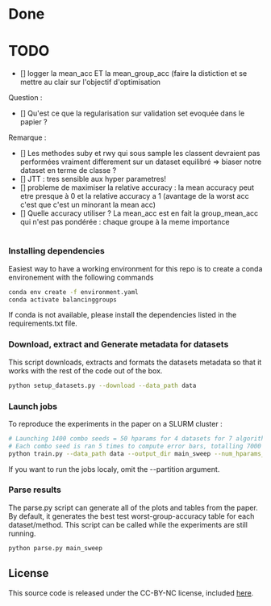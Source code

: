 # Done

# TODO

- [] logger la mean_acc ET la mean_group_acc (faire la distiction et se mettre au clair sur l'objectif d'optimisation

Question : 
- [] Qu'est ce que la regularisation sur validation set evoquée dans le papier ?



Remarque :
- [] Les methodes suby et rwy qui sous sample les classent devraient pas performées vraiment differement sur un dataset equilibré => biaser notre dataset en terme de classe ?
- [] JTT : tres sensible aux hyper parametres!
- [] probleme de maximiser la relative accuracy : la mean accuracy peut etre presque à 0 et la relative accuracy a 1 (avantage de la worst acc c'est que c'est un minorant la mean acc) 
- [] Quelle accuracy utiliser ? La mean_acc est en fait la group_mean_acc qui n'est pas pondérée : chaque groupe à la meme importance

#
### Installing dependencies

Easiest way to have a working environment for this repo is to create a conda environement with the following commands

```bash
conda env create -f environment.yaml
conda activate balancinggroups
```	

If conda is not available, please install the dependencies listed in the requirements.txt file.

### Download, extract and Generate metadata for datasets

This script downloads, extracts and formats the datasets metadata so that it works with the rest of the code out of the box.

```bash
python setup_datasets.py --download --data_path data
```

### Launch jobs

To reproduce the experiments in the paper on a SLURM cluster :

```bash
# Launching 1400 combo seeds = 50 hparams for 4 datasets for 7 algorithms
# Each combo seed is ran 5 times to compute error bars, totalling 7000 jobs
python train.py --data_path data --output_dir main_sweep --num_hparams_seeds 1400 --num_init_seeds 5 --partition <slurm_partition>
```

If you want to run the jobs localy, omit the --partition argument.

### Parse results

The parse.py script can generate all of the plots and tables from the paper. 
By default, it generates the best test worst-group-accuracy table for each dataset/method.
This script can be called while the experiments are still running. 

```bash
python parse.py main_sweep
```

## License

This source code is released under the CC-BY-NC license, included [here](LICENSE).
